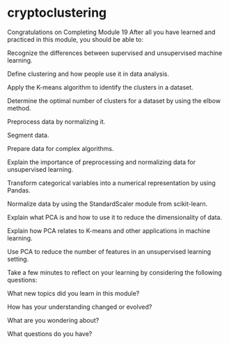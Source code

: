 # cryptoclustering
Congratulations on Completing Module 19
After all you have learned and practiced in this module, you should be able to:

Recognize the differences between supervised and unsupervised machine learning.

Define clustering and how people use it in data analysis.

Apply the K-means algorithm to identify the clusters in a dataset.

Determine the optimal number of clusters for a dataset by using the elbow method.

Preprocess data by normalizing it.

Segment data.

Prepare data for complex algorithms.

Explain the importance of preprocessing and normalizing data for unsupervised learning.

Transform categorical variables into a numerical representation by using Pandas.

Normalize data by using the StandardScaler module from scikit-learn.

Explain what PCA is and how to use it to reduce the dimensionality of data.

Explain how PCA relates to K-means and other applications in machine learning.

Use PCA to reduce the number of features in an unsupervised learning setting.

Take a few minutes to reflect on your learning by considering the following questions:

What new topics did you learn in this module?

How has your understanding changed or evolved?

What are you wondering about?

What questions do you have?
 
